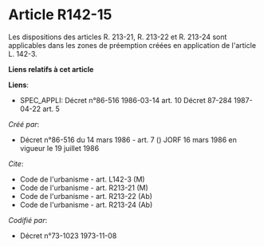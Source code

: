 # Article R142-15

Les dispositions des articles R. 213-21, R. 213-22 et R. 213-24 sont applicables dans les zones de préemption créées en
application de l'article L. 142-3.

**Liens relatifs à cet article**

**Liens**:

  - SPEC_APPLI: Décret n°86-516 1986-03-14 art. 10 Décret 87-284 1987-04-22 art. 5

_Créé par_:

  - Décret n°86-516 du 14 mars 1986 - art. 7 () JORF 16 mars 1986 en vigueur le    19 juillet 1986

_Cite_:

  - Code de l'urbanisme - art. L142-3 (M)
  - Code de l'urbanisme - art. R213-21 (M)
  - Code de l'urbanisme - art. R213-22 (Ab)
  - Code de l'urbanisme - art. R213-24 (Ab)

_Codifié par_:

  - Décret n°73-1023 1973-11-08
